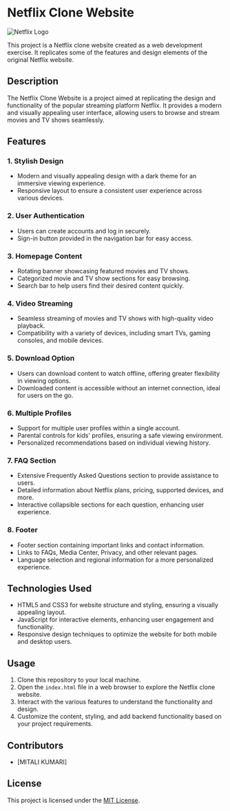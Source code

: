 # Netflix Clone Website

![Netflix Logo](https://upload.wikimedia.org/wikipedia/commons/7/7a/Logonetflix.png)

This project is a Netflix clone website created as a web development exercise. It replicates some of the features and design elements of the original Netflix website.

## Description

The Netflix Clone Website is a project aimed at replicating the design and functionality of the popular streaming platform Netflix. It provides a modern and visually appealing user interface, allowing users to browse and stream movies and TV shows seamlessly.

## Features

### 1. Stylish Design

- Modern and visually appealing design with a dark theme for an immersive viewing experience.
- Responsive layout to ensure a consistent user experience across various devices.

### 2. User Authentication

- Users can create accounts and log in securely.
- Sign-in button provided in the navigation bar for easy access.

### 3. Homepage Content

- Rotating banner showcasing featured movies and TV shows.
- Categorized movie and TV show sections for easy browsing.
- Search bar to help users find their desired content quickly.

### 4. Video Streaming

- Seamless streaming of movies and TV shows with high-quality video playback.
- Compatibility with a variety of devices, including smart TVs, gaming consoles, and mobile devices.

### 5. Download Option

- Users can download content to watch offline, offering greater flexibility in viewing options.
- Downloaded content is accessible without an internet connection, ideal for users on the go.

### 6. Multiple Profiles

- Support for multiple user profiles within a single account.
- Parental controls for kids' profiles, ensuring a safe viewing environment.
- Personalized recommendations based on individual viewing history.

### 7. FAQ Section

- Extensive Frequently Asked Questions section to provide assistance to users.
- Detailed information about Netflix plans, pricing, supported devices, and more.
- Interactive collapsible sections for each question, enhancing user experience.

### 8. Footer

- Footer section containing important links and contact information.
- Links to FAQs, Media Center, Privacy, and other relevant pages.
- Language selection and regional information for a more personalized experience.

## Technologies Used

- HTML5 and CSS3 for website structure and styling, ensuring a visually appealing layout.
- JavaScript for interactive elements, enhancing user engagement and functionality.
- Responsive design techniques to optimize the website for both mobile and desktop users.

## Usage

1. Clone this repository to your local machine.
2. Open the `index.html` file in a web browser to explore the Netflix clone website.
3. Interact with the various features to understand the functionality and design.
4. Customize the content, styling, and add backend functionality based on your project requirements.

## Contributors

- [MITALI KUMARI]


## License

This project is licensed under the [MIT License](LICENSE).
